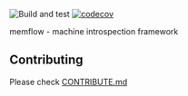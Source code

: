 ![Build and test](https://github.com/memflow/memflow-cli/workflows/Build%20and%20test/badge.svg?branch=master)
[![codecov](https://codecov.io/gh/memflow/memflow-cli/branch/master/graph/badge.svg?token=XT7R158N6W)](https://codecov.io/gh/memflow/memflow-cli)

memflow - machine introspection framework

## Contributing

Please check [CONTRIBUTE.md](CONTRIBUTE.md)
